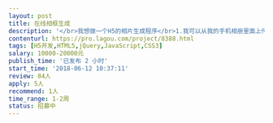```yaml
---                
layout: post       
title: 在线相框生成           
description: '</br>我想做一个H5的相片生成程序</br>1.我可以从我的手机相册里面上传相片</br>2.相片可以调整尺寸（用手势放大缩小）</br>3.相片可以旋转角度（用手势旋转相片）</br>4.相片外面的相框可以切换（包括gif的相框）</br>5.最后相片能够保存到手机相册里面</br>'     
contenturl: https://pro.lagou.com/project/8388.html      
tags: [H5开发,HTML5,jQuery,JavaScript,CSS3]            
salary: 10000-20000元          
publish_time: '已发布 2 小时'         
start_time: '2018-06-12 10:37:11'           
review: 84人                   
apply: 5人                   
recommend: 1人                   
time_range: 1-2周              
status: 招募中                  
---                 
```

